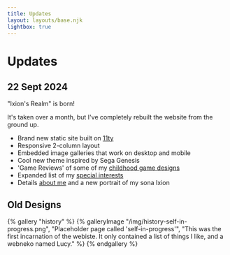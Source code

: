 ```yaml
---
title: Updates
layout: layouts/base.njk
lightbox: true
---
```


# Updates

## 22 Sept 2024
"Ixion's Realm" is born!

It's taken over a month, but I've completely rebuilt the website from the ground up.
- Brand new static site built on <a href="https://www.11ty.dev/" target="_blank">11ty</a>
- Responsive 2-column layout
- Embedded image galleries that work on desktop and mobile
- Cool new theme inspired by Sega Genesis
- 'Game Reviews' of some of my [childhood game designs](/art/)
- Expanded list of my [special interests](/interests/)
- Details [about me](/about/) and a new portrait of my sona Ixion

## Old Designs

{% gallery "history" %}
{% galleryImage "/img/history-self-in-progress.png", "Placeholder page called 'self-in-progress'", "This was the first incarnation of the webiste. It only contained a list of things I like, and a webneko named Lucy." %}
{% endgallery %}